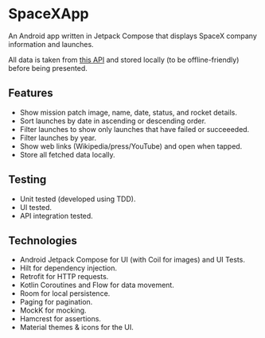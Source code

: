 # SpaceXApp
An Android app written in Jetpack Compose that displays SpaceX company information and launches.

All data is taken from [this API](https://github.com/r-spacex/SpaceX-API/) and stored locally (to be offline-friendly) before being presented.


## Features
* Show mission patch image, name, date, status, and rocket details.
* Sort launches by date in ascending or descending order.
* Filter launches to show only launches that have failed or succeeeded.
* Filter launches by year.
* Show web links (Wikipedia/press/YouTube) and open when tapped.
* Store all fetched data locally.


## Testing
* Unit tested (developed using TDD).
* UI tested.
* API integration tested.

## Technologies
* Android Jetpack Compose for UI (with Coil for images) and UI Tests.
* Hilt for dependency injection.
* Retrofit for HTTP requests.
* Kotlin Coroutines and Flow for data movement.
* Room for local persistence.
* Paging for pagination.
* MockK for mocking.
* Hamcrest for assertions.
* Material themes & icons for the UI.
